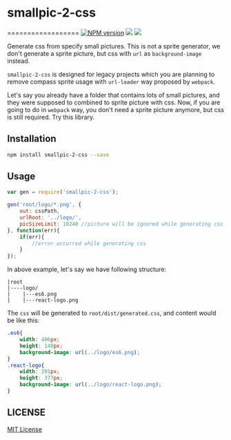 # smallpic-2-css
==================
[![NPM version][npm-image]][npm-url]
![][david-url]
![][travis-url]

Generate css from specify small pictures. This is not a sprite generator, we don't generate a sprite picture, but css with `url` as `background-image` instead.

`smallpic-2-css` is designed for legacy projects which you are planning to remove compass sprite usage with `url-loader` way proposed by `webpack`.

Let's say you already have a folder that contains lots of small pictures, and they were supposed to combined to sprite picture with css. Now, if you are going to do in `webpack` way, you don't need a sprite picture anymore, but css is still required. Try this library.


## Installation

```bash
npm install smallpic-2-css --save
```

## Usage

```javascript
var gen = require('smallpic-2-css');

gen('root/logo/*.png', {
    out: cssPath,
    urlRoot: '../logo/',
    picSizeLimit: 10240 //picture will be ignored while generating css
}, function(err){
    if(err){
        //error occurred while generating css
    }
});
```

In above example, let's say we have following structure:

```
|root
|----logo/
|    |---es6.png
|    |---react-logo.png
```

The `css` will be generated to `root/dist/generated.css`, and content would be like this:

```css
.es6{
    width: 406px;
    height: 140px;
    background-image: url(../logo/es6.png);
}
.react-logo{
    width: 391px;
    height: 377px;
    background-image: url(../logo/react-logo.png);
}
```

## LICENSE ##

[MIT License](https://raw.githubusercontent.com/leftstick/smallpic-2-css/master/LICENSE)




[npm-url]: https://npmjs.org/package/smallpic-2-css
[npm-image]: https://badge.fury.io/js/smallpic-2-css.png
[david-url]: https://david-dm.org/leftstick/smallpic-2-css.png
[travis-url]:https://api.travis-ci.org/leftstick/smallpic-2-css.svg?branch=master
